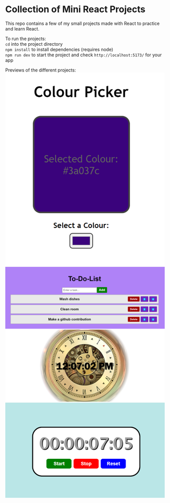 # Collection of Mini React Projects
This repo contains a few of my small projects made with React to practice and learn React.

To run the projects:  
`cd` into the project directory  
`npm install` to install dependencies (requires node)  
`npm run dev` to start the project and check `http://localhost:5173/` for your app

Previews of the different projects:  
<img src="./colour-picker/src/assets/color-picker-preview.png" alt="Preview of Colour Picker">
<img src="./to-do-list/src/assets/to-do-list-preview.png" alt="Preview of To Do List">
<img src="./digital-clock/src/assets/digital-clock-preview.png" alt="Preview of Digital Clock">
<img src="./stopwatch/src/assets/stopwatch-preview.png" alt="Preview of Stopwatch">